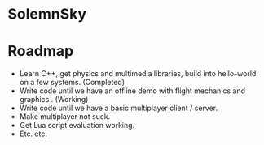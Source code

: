 # SolemnSky

# Roadmap

* Learn C++, get physics and multimedia libraries, build into hello-world on a 
few systems. (Completed)
* Write code until we have an offline demo with flight mechanics and graphics
. (Working)
* Write code until we have a basic multiplayer client / server.
* Make multiplayer not suck.
* Get Lua script evaluation working.
* Etc. etc. 

